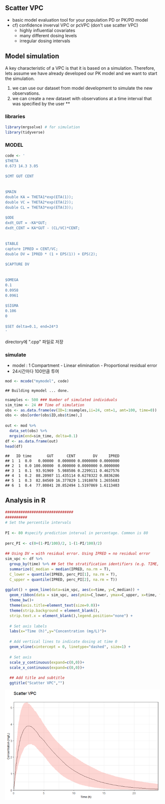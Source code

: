Scatter VPC
-----------

-   basic model evaluation tool for your population PD or PK/PD model
-   cf) confidence inverval VPC or pcVPC (don't use scatter VPC)
    -   highly influential covariates
    -   many different dosing levels
    -   irregular dosing intervals

Model simulation
----------------

A key characteristic of a VPC is that it is based on a simulation. Therefore, lets assume we have already developed our PK model and we want to start the simulation.

1.  we can use our dataset from model development to simulate the new observations.
2.  we can create a new dataset with observations at a time interval that was specified by the user \*\*

### libraries

``` r
library(mrgsolve) # for simulation
library(tidyverse)
```

### MODEL

``` r
code <- '
$THETA
0.673 14.3 3.05

$CMT GUT CENT


$MAIN
double KA = THETA1*exp(ETA(1));
double VC = THETA2*exp(ETA(2));
double CL = THETA3*exp(ETA(3));

$ODE
dxdt_GUT = -KA*GUT;
dxdt_CENT = KA*GUT - (CL/VC)*CENT;


$TABLE
capture IPRED = CENT/VC;
double DV = IPRED * (1 + EPS(1)) + EPS(2);

$CAPTURE DV


$OMEGA
0.1
0.0958
0.0961

$SIGMA
0.106 
0

$SET delta=0.1, end=24*3
'
```

directory에 ".cpp" 파일로 저장

### simulate

-   model : 1 Compartment - Linear elimination - Proportional residual error
-   24시간마다 100만큼 투여

``` r
mod <- mcode("mymodel", code)
```

    ## Building mymodel ... done.

``` r
nsamples <- 500 ### Number of simulated individuals
sim_time <- 24 ## Time of simulation
obs <- as.data.frame(ev(ID=1:nsamples,ii=24, cmt=1, amt=100, time=0))
obs <- obs[order(obs$ID,obs$time),]

out <- mod %>%
  data_set(obs) %>% 
  mrgsim(end=sim_time, delta=0.1) 
df <- as.data.frame(out)
head(df)
```

    ##   ID time       GUT      CENT        DV     IPRED
    ## 1  1  0.0   0.00000  0.000000 0.0000000 0.0000000
    ## 2  1  0.0 100.00000  0.000000 0.0000000 0.0000000
    ## 3  1  0.1  93.91969  5.988586 0.2299111 0.4627576
    ## 4  1  0.2  88.20907 11.435114 0.6278322 0.8836286
    ## 5  1  0.3  82.84569 16.377829 1.1918078 1.2655683
    ## 6  1  0.4  77.80841 20.852494 1.5197869 1.6113403

Analysis in R
-------------

``` r
###############################
##########
# Set the percentile intervals

PI <- 80 #specify prediction interval in percentage. Common is 80

perc_PI <- c(0+(1-PI/100)/2, 1-(1-PI/100)/2)

## Using DV = with residual error. Using IPRED = no residual error
sim_vpc <- df %>%
  group_by(time) %>% ## Set the stratification identifiers (e.g. TIME, DOSE, CMT, etc.)
  summarize(C_median = median(IPRED, na.rm = T),
  C_lower = quantile(IPRED, perc_PI[1], na.rm = T),
  C_upper = quantile(IPRED, perc_PI[2], na.rm = T))

ggplot() + geom_line(data=sim_vpc, aes(x=time, y=C_median)) +
  geom_ribbon(data = sim_vpc, aes(ymin=C_lower, ymax=C_upper, x=time, fill = "band"), alpha = 0.3) +
  theme_bw()+
  theme(axis.title=element_text(size=9.0))+
  theme(strip.background = element_blank(),
  strip.text.x = element_blank(),legend.position="none") +

  # Set axis labels
  labs(x="Time (h)",y="Concentration (mg/L)")+

  # Add vertical lines to indicate dosing at time 0
  geom_vline(xintercept = 0, linetype="dashed", size=1) +

  # Set axis
  scale_y_continuous(expand=c(0,0))+
  scale_x_continuous(expand=c(0,0))+

  ## Add title and subtitle
  ggtitle("Scatter VPC","")
```

![](A_step-by-step_guide_to_scatter_visual_predictive_checks__VPC__of_NONMEM_models_files/figure-markdown_github/unnamed-chunk-4-1.png)
